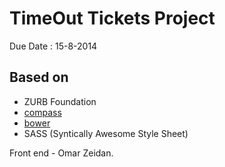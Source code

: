 # TimeOut Tickets Project
Due Date : 15-8-2014

## Based on

  * ZURB Foundation
  * [compass](http://compass-style.org/)
  * [bower](http://bower.io)
  * SASS (Syntically Awesome Style Sheet)

Front end - Omar Zeidan.

